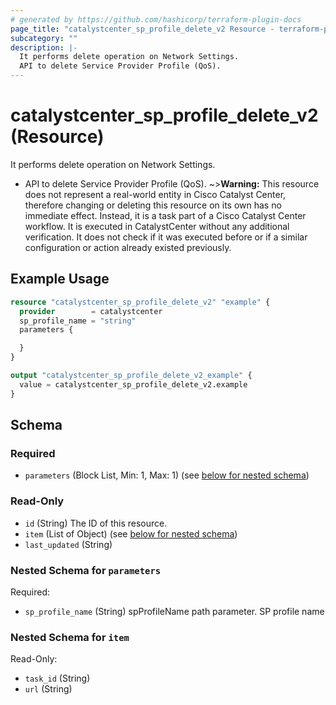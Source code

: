 ```yaml
---
# generated by https://github.com/hashicorp/terraform-plugin-docs
page_title: "catalystcenter_sp_profile_delete_v2 Resource - terraform-provider-catalystcenter"
subcategory: ""
description: |-
  It performs delete operation on Network Settings.
  API to delete Service Provider Profile (QoS).
---
```


# catalystcenter_sp_profile_delete_v2 (Resource)

It performs delete operation on Network Settings.

- API to delete Service Provider Profile (QoS).
~>**Warning:**
This resource does not represent a real-world entity in Cisco Catalyst Center, therefore changing or deleting this resource on its own has no immediate effect.
Instead, it is a task part of a Cisco Catalyst Center workflow. It is executed in CatalystCenter without any additional verification. It does not check if it was executed before or if a similar configuration or action already existed previously.

## Example Usage

```terraform
resource "catalystcenter_sp_profile_delete_v2" "example" {
  provider        = catalystcenter
  sp_profile_name = "string"
  parameters {

  }
}

output "catalystcenter_sp_profile_delete_v2_example" {
  value = catalystcenter_sp_profile_delete_v2.example
}
```

<!-- schema generated by tfplugindocs -->
## Schema

### Required

- `parameters` (Block List, Min: 1, Max: 1) (see [below for nested schema](#nestedblock--parameters))

### Read-Only

- `id` (String) The ID of this resource.
- `item` (List of Object) (see [below for nested schema](#nestedatt--item))
- `last_updated` (String)

<a id="nestedblock--parameters"></a>
### Nested Schema for `parameters`

Required:

- `sp_profile_name` (String) spProfileName path parameter. SP profile name


<a id="nestedatt--item"></a>
### Nested Schema for `item`

Read-Only:

- `task_id` (String)
- `url` (String)
